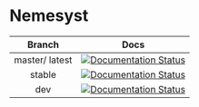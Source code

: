 # Nemesyst

| Branch        | Docs          |
|:-------------:|:-------------:|
| master/ latest        | [![Documentation Status](https://readthedocs.org/projects/nemesyst/badge/?version=latest)](https://nemesyst.readthedocs.io/en/dev/?badge=latest) |
| stable        | [![Documentation Status](https://readthedocs.org/projects/nemesyst/badge/?version=stable)](https://nemesyst.readthedocs.io/en/latest/?badge=stable)     |
| dev           | [![Documentation Status](https://readthedocs.org/projects/nemesyst/badge/?version=dev)](https://nemesyst.readthedocs.io/en/dev/?badge=dev)     |
